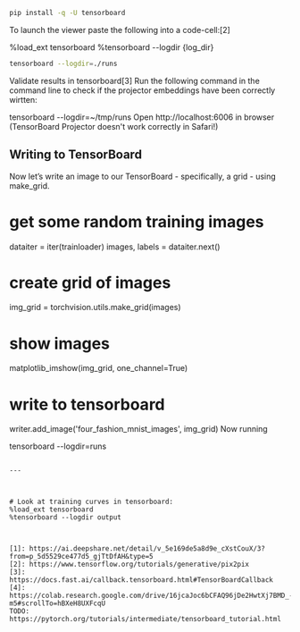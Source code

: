 

<!--
 * @version:
 * @Author:  StevenJokess https://github.com/StevenJokess
 * @Date: 2020-10-06 00:16:29
 * @LastEditors:  StevenJokess https://github.com/StevenJokess
 * @LastEditTime: 2020-12-13 23:13:16
 * @Description:
 * @TODO::
 * @Reference:
-->

```bash
pip install -q -U tensorboard
```

To launch the viewer paste the following into a code-cell:[2]

%load_ext tensorboard
%tensorboard --logdir {log_dir}

```bash
tensorboard --logdir=./runs
```

Validate results in tensorboard[3]
Run the following command in the command line to check if the projector embeddings have been correctly wirtten:

tensorboard --logdir=~/tmp/runs
Open http://localhost:6006 in browser (TensorBoard Projector doesn't work correctly in Safari!)

## Writing to TensorBoard
Now let’s write an image to our TensorBoard - specifically, a grid - using make_grid.

# get some random training images
dataiter = iter(trainloader)
images, labels = dataiter.next()

# create grid of images
img_grid = torchvision.utils.make_grid(images)

# show images
matplotlib_imshow(img_grid, one_channel=True)

# write to tensorboard
writer.add_image('four_fashion_mnist_images', img_grid)
Now running

tensorboard --logdir=runs
```

---



# Look at training curves in tensorboard:
%load_ext tensorboard
%tensorboard --logdir output



[1]: https://ai.deepshare.net/detail/v_5e169de5a8d9e_cXstCouX/3?from=p_5d5529ce477d5_gjTtDfAH&type=5
[2]: https://www.tensorflow.org/tutorials/generative/pix2pix
[3]: https://docs.fast.ai/callback.tensorboard.html#TensorBoardCallback
[4]: https://colab.research.google.com/drive/16jcaJoc6bCFAQ96jDe2HwtXj7BMD_-m5#scrollTo=hBXeH8UXFcqU
TODO: https://pytorch.org/tutorials/intermediate/tensorboard_tutorial.html
